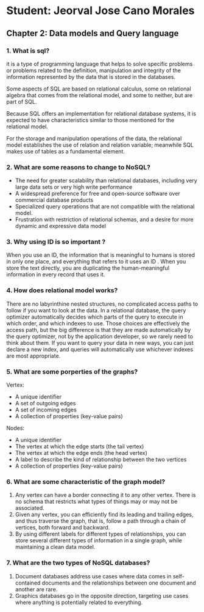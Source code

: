 # Student: Jeorval Jose Cano Morales
## Chapter 2: Data models and Query language
### 1. What is sql?
it is a type of programming language that helps to solve specific problems or problems related to the definition, manipulation and integrity of the information represented by the data that is stored in the databases.

Some aspects of SQL are based on relational calculus, some on relational algebra that comes from the relational model, and some to neither, but are part of SQL.

Because SQL offers an implementation for relational database systems, it is expected to have characteristics similar to those mentioned for the relational model.

For the storage and manipulation operations of the data, the relational model establishes the use of relation and relation variable; meanwhile SQL makes use of tables as a fundamental element.

### 2. What are some reasons to change to NoSQL?
* The need for greater scalability than relational databases, including
very large data sets or very high write performance
* A widespread preference for free and open-source software over commercial
database products
* Specialized query operations that are not compatible with the relational model.
* Frustration with restriction of relational schemas, and a desire for more dynamic and expressive data model

### 3. Why using ID is so important ?

When you use an ID, the information that is meaningful to humans is stored in only one place, and everything that refers to it uses an ID . When you store the text directly, you are duplicating the human-meaningful information in every record that uses it.

### 4. How does relational model works? 
There are no labyrinthine nested structures, no complicated access paths to follow if you want to look at the data. In a relational database, the query optimizer automatically 
decides which parts of the query to execute in which order, and which indexes to use. Those choices are effectively the access path, but the big difference is that they are 
made automatically by the query optimizer, not by the application developer, so we rarely need to think about them. If you want to query your data in new ways, 
you can just declare a new index, and queries will automatically use whichever indexes are most appropriate.

### 5. What are some porperties of the graphs?

Vertex:
* A unique identifier
* A set of outgoing edges
* A set of incoming edges
* A collection of properties (key-value pairs)

Nodes:
* A unique identifier
* The vertex at which the edge starts (the tail vertex)
* The vertex at which the edge ends (the head vertex)
* A label to describe the kind of relationship between the two vertices
* A collection of properties (key-value pairs)

### 6. What are some characteristic of the graph model?
1. Any vertex can have a border connecting it to any other vertex. There is no schema that restricts what types of things may or may not be associated.
1. Given any vertex, you can efficiently find its leading and trailing edges, and thus traverse the graph, that is, follow a path through a chain of vertices, both forward and backward.
1. By using different labels for different types of relationships, you can store several different types of information in a single graph, while maintaining a clean data model.

### 7. What are the two types of NoSQL databases?

1. Document databases address use cases where data comes in self-contained documents and the relationships between one document and another are rare.
1. Graphics databases go in the opposite direction, targeting use cases where anything is potentially related to everything.
